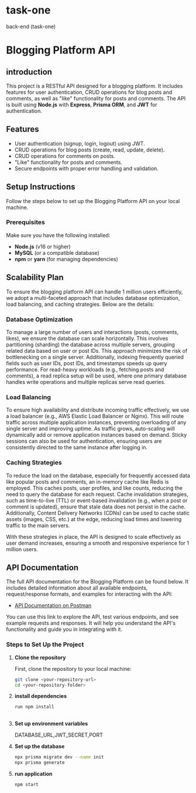 # task-one
back-end (task-one)
# Blogging Platform API

## introduction

This project is a RESTful API designed for a blogging platform. It includes features for user authentication, CRUD operations for blog posts and comments, as well as "like" functionality for posts and comments. The API is built using **Node.js** with **Express**, **Prisma ORM**, and **JWT** for authentication.

## Features
- User authentication (signup, login, logout) using JWT.
- CRUD operations for blog posts (create, read, update, delete).
- CRUD operations for comments on posts.
- "Like" functionality for posts and comments.
- Secure endpoints with proper error handling and validation.

## Setup Instructions

Follow the steps below to set up the Blogging Platform API on your local machine.

### Prerequisites

Make sure you have the following installed:
- **Node.js** (v16 or higher)
- **MySQL** (or a compatible database)
- **npm** or **yarn** (for managing dependencies)


## Scalability Plan

To ensure the blogging platform API can handle 1 million users efficiently, we adopt a multi-faceted approach that includes database optimization, load balancing, and caching strategies. Below are the details:

### Database Optimization
To manage a large number of users and interactions (posts, comments, likes), we ensure the database can scale horizontally. This involves partitioning (sharding) the database across multiple servers, grouping related data based on user or post IDs. This approach minimizes the risk of bottlenecking on a single server. Additionally, indexing frequently queried fields such as user IDs, post IDs, and timestamps speeds up query performance. For read-heavy workloads (e.g., fetching posts and comments), a read replica setup will be used, where one primary database handles write operations and multiple replicas serve read queries.

### Load Balancing
To ensure high availability and distribute incoming traffic effectively, we use a load balancer (e.g., AWS Elastic Load Balancer or Nginx). This will route traffic across multiple application instances, preventing overloading of any single server and improving uptime. As traffic grows, auto-scaling will dynamically add or remove application instances based on demand. Sticky sessions can also be used for authentication, ensuring users are consistently directed to the same instance after logging in.

### Caching Strategies
To reduce the load on the database, especially for frequently accessed data like popular posts and comments, an in-memory cache like Redis is employed. This caches posts, user profiles, and like counts, reducing the need to query the database for each request. Cache invalidation strategies, such as time-to-live (TTL) or event-based invalidation (e.g., when a post or comment is updated), ensure that stale data does not persist in the cache. Additionally, Content Delivery Networks (CDNs) can be used to cache static assets (images, CSS, etc.) at the edge, reducing load times and lowering traffic to the main servers.

With these strategies in place, the API is designed to scale effectively as user demand increases, ensuring a smooth and responsive experience for 1 million users.


## API Documentation

The full API documentation for the Blogging Platform can be found below. It includes detailed information about all available endpoints, request/response formats, and examples for interacting with the API:

- [API Documentation on Postman](https://documenter.getpostman.com/view/25874873/2sAYQWHsdN)

You can use this link to explore the API, test various endpoints, and see example requests and responses. It will help you understand the API's functionality and guide you in integrating with it.


  

### Steps to Set Up the Project

1. **Clone the repository**

   First, clone the repository to your local machine:

   ```bash
   git clone <your-repository-url>
   cd <your-repository-folder>

   
2. **install dependencies**
   ```bash
   run npm install
  
3. **Set up environment variables**

   DATABASE_URL,JWT_SECRET,PORT

5. **Set up the database**
   ```bash
   npx prisma migrate dev --name init
   npx prisma generate

7. **run application**
   ```bash
   npm start

   

